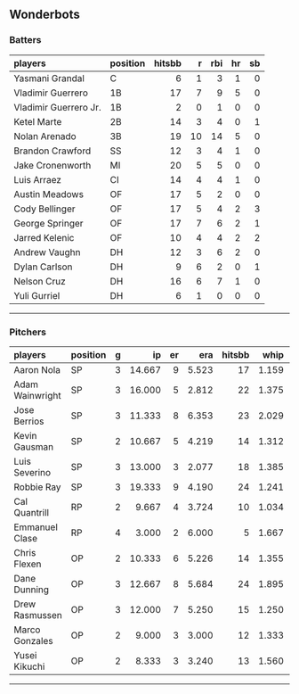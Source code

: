 ## Wonderbots

### Batters

 
|players               |position | hitsbb|  r| rbi| hr| sb| 
|:---------------------|:--------|------:|--:|---:|--:|--:| 
|Yasmani Grandal       |C        |      6|  1|   3|  1|  0| 
|Vladimir Guerrero     |1B       |     17|  7|   9|  5|  0| 
|Vladimir Guerrero Jr. |1B       |      2|  0|   1|  0|  0| 
|Ketel Marte           |2B       |     14|  3|   4|  0|  1| 
|Nolan Arenado         |3B       |     19| 10|  14|  5|  0| 
|Brandon Crawford      |SS       |     12|  3|   4|  1|  0| 
|Jake Cronenworth      |MI       |     20|  5|   5|  0|  0| 
|Luis Arraez           |CI       |     14|  4|   4|  1|  0| 
|Austin Meadows        |OF       |     17|  5|   2|  0|  0| 
|Cody Bellinger        |OF       |     17|  5|   4|  2|  3| 
|George Springer       |OF       |     17|  7|   6|  2|  1| 
|Jarred Kelenic        |OF       |     10|  4|   4|  2|  2| 
|Andrew Vaughn         |DH       |     12|  3|   6|  2|  0| 
|Dylan Carlson         |DH       |      9|  6|   2|  0|  1| 
|Nelson Cruz           |DH       |     16|  6|   7|  1|  0| 
|Yuli Gurriel          |DH       |      6|  1|   0|  0|  0| 


* * *

### Pitchers

 
|players         |position |  g|     ip| er|   era| hitsbb|  whip| so|  w| sv| 
|:---------------|:--------|--:|------:|--:|-----:|------:|-----:|--:|--:|--:| 
|Aaron Nola      |SP       |  3| 14.667|  9| 5.523|     17| 1.159| 16|  1|  0| 
|Adam Wainwright |SP       |  3| 16.000|  5| 2.812|     22| 1.375| 19|  2|  0| 
|Jose Berrios    |SP       |  3| 11.333|  8| 6.353|     23| 2.029| 11|  1|  0| 
|Kevin Gausman   |SP       |  2| 10.667|  5| 4.219|     14| 1.312| 14|  0|  0| 
|Luis Severino   |SP       |  3| 13.000|  3| 2.077|     18| 1.385| 14|  1|  0| 
|Robbie Ray      |SP       |  3| 19.333|  9| 4.190|     24| 1.241| 13|  2|  0| 
|Cal Quantrill   |RP       |  2|  9.667|  4| 3.724|     10| 1.034|  4|  1|  0| 
|Emmanuel Clase  |RP       |  4|  3.000|  2| 6.000|      5| 1.667|  3|  0|  1| 
|Chris Flexen    |OP       |  2| 10.333|  6| 5.226|     14| 1.355|  6|  0|  0| 
|Dane Dunning    |OP       |  3| 12.667|  8| 5.684|     24| 1.895| 14|  0|  0| 
|Drew Rasmussen  |OP       |  3| 12.000|  7| 5.250|     15| 1.250|  9|  0|  0| 
|Marco Gonzales  |OP       |  2|  9.000|  3| 3.000|     12| 1.333|  7|  1|  0| 
|Yusei Kikuchi   |OP       |  2|  8.333|  3| 3.240|     13| 1.560|  5|  0|  0| 


* * *


